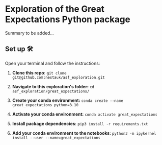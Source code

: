 # Exploration of the Great Expectations Python package

Summary to be added...


## Set up 🛠️
Open your terminal and follow the instructions:
1. **Clone this repo:** `git clone git@github.com:nestauk/asf_exploration.git`

2. **Navigate to this exploration's folder:** `cd asf_exploration/great_expectations/`

3. **Create your conda environment:** `conda create --name great_expectations python=3.10`

4. **Activate your conda environment:** `conda activate great_expectations`

5. **Install package dependencies:** `pip3 install -r requirements.txt`

6. **Add your conda environment to the notebooks:** `python3 -m ipykernel install --user --name=great_expectations`